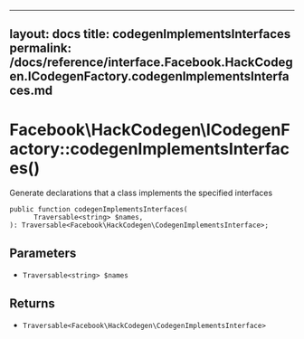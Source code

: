 
***

layout: docs
title: codegenImplementsInterfaces
permalink: /docs/reference/interface.Facebook.HackCodegen.ICodegenFactory.codegenImplementsInterfaces.md
---







# Facebook\\HackCodegen\\ICodegenFactory::codegenImplementsInterfaces()




Generate declarations that a class implements the specified interfaces




``` Hack
public function codegenImplementsInterfaces(
      Traversable<string> $names,
): Traversable<Facebook\HackCodegen\CodegenImplementsInterface>;
```




## Parameters




+ ` Traversable<string> $names `




## Returns




* ` Traversable<Facebook\HackCodegen\CodegenImplementsInterface> `